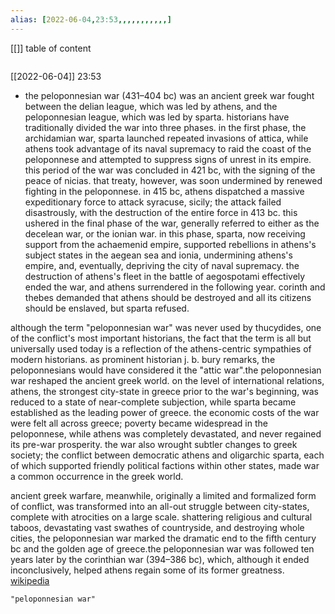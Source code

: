 ```yaml
---
alias: [2022-06-04,23:53,,,,,,,,,,,]
---
```

[[]]
table of content
```toc
```

[[2022-06-04]] 23:53
- the peloponnesian war (431–404 bc) was an ancient greek war fought between the delian league, which was led by athens, and the peloponnesian league, which was led by sparta. historians have traditionally divided the war into three phases. in the first phase, the archidamian war, sparta launched repeated invasions of attica, while athens took advantage of its naval supremacy to raid the coast of the peloponnese and attempted to suppress signs of unrest in its empire. this period of the war was concluded in 421 bc, with the signing of the peace of nicias. that treaty, however, was soon undermined by renewed fighting in the peloponnese. in 415 bc, athens dispatched a massive expeditionary force to attack syracuse, sicily; the attack failed disastrously, with the destruction of the entire force in 413 bc. this ushered in the final phase of the war, generally referred to either as the decelean war, or the ionian war. in this phase, sparta, now receiving support from the achaemenid empire, supported rebellions in athens's subject states in the aegean sea and ionia, undermining athens's empire, and, eventually, depriving the city of naval supremacy. the destruction of athens's fleet in the battle of aegospotami effectively ended the war, and athens surrendered in the following year. corinth and thebes demanded that athens should be destroyed and all its citizens should be enslaved, but sparta refused.

although the term "peloponnesian war" was never used by thucydides, one of the conflict's most important historians, the fact that the term is all but universally used today is a reflection of the athens-centric sympathies of modern historians. as prominent historian j. b. bury remarks, the peloponnesians would have considered it the "attic war".the peloponnesian war reshaped the ancient greek world. on the level of international relations, athens, the strongest city-state in greece prior to the war's beginning, was reduced to a state of near-complete subjection, while sparta became established as the leading power of greece. the economic costs of the war were felt all across greece; poverty became widespread in the peloponnese, while athens was completely devastated, and never regained its pre-war prosperity. the war also wrought subtler changes to greek society; the conflict between democratic athens and oligarchic sparta, each of which supported friendly political factions within other states, made war a common occurrence in the greek world.

ancient greek warfare, meanwhile, originally a limited and formalized form of conflict, was transformed into an all-out struggle between city-states, complete with atrocities on a large scale. shattering religious and cultural taboos, devastating vast swathes of countryside, and destroying whole cities, the peloponnesian war marked the dramatic end to the fifth century bc and the golden age of greece.the peloponnesian war was followed ten years later by the corinthian war (394–386 bc), which, although it ended inconclusively, helped athens regain some of its former greatness.
[wikipedia](https://en.wikipedia.org/wiki/peloponnesian%20war)
```query
"peloponnesian war"
```